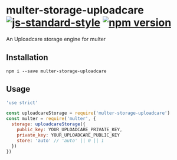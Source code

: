 # multer-storage-uploadcare [![js-standard-style](https://img.shields.io/badge/code%20style-standard-brightgreen.svg)](http://standardjs.com/) [![npm version](https://badge.fury.io/js/multer-storage-uploadcare.svg)](https://badge.fury.io/js/multer-storage-uploadcare)

An Uploadcare storage engine for multer

## Installation

`npm i --save multer-storage-uploadcare`

## Usage

```javascript
'use strict'

const uploadcareStorage = require('multer-storage-uploadcare')
const multer = require('multer', {
  storage: uploadcareStorage({
    public_key: YOUR_UPLOADCARE_PRIVATE_KEY,
    private_key: YOUR_UPLOADCARE_PUBLIC_KEY
    store: 'auto' // 'auto' || 0 || 1
  })
})

```

